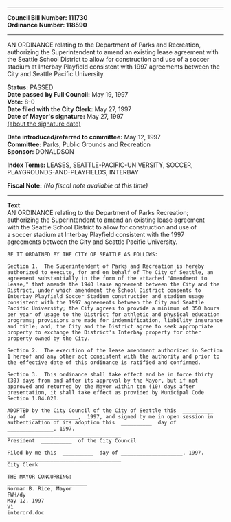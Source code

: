 * * * * *  
  
**Council Bill Number: [](#h0)[](#h2)111730**   
**Ordinance Number: 118590**  
  
* * * * *  
  
AN ORDINANCE relating to the Department of Parks and Recreation, authorizing the Superintendent to amend an existing lease agreement with the Seattle School District to allow for construction and use of a soccer stadium at Interbay Playfield consistent with 1997 agreements between the City and Seattle Pacific University.  
  
**Status:** PASSED   
**Date passed by Full Council:** May 19, 1997   
**Vote:** 8-0   
**Date filed with the City Clerk:** May 27, 1997   
**Date of Mayor's signature:** May 27, 1997   
[(about the signature date)](/~public/approvaldate.htm)   
  
  
**Date introduced/referred to committee:** May 12, 1997   
**Committee:** Parks, Public Grounds and Recreation   
**Sponsor:** DONALDSON   
  
**Index Terms:** LEASES, SEATTLE-PACIFIC-UNIVERSITY, SOCCER, PLAYGROUNDS-AND-PLAYFIELDS, INTERBAY  
  
**Fiscal Note:** *(No fiscal note available at this time)*  
  
* * * * *  
  
**Text**  
    AN ORDINANCE relating to the Department of Parks Recreation;  
    authorizing the Superintendent to amend an existing lease agreement  
    with the Seattle School District to allow for construction and use of  
    a soccer stadium at Interbay Playfield consistent with the 1997  
    agreements between the City and Seattle Pacific University.  
  
    BE IT ORDAINED BY THE CITY OF SEATTLE AS FOLLOWS:  
  
    Section 1.  The Superintendent of Parks and Recreation is hereby  
    authorized to execute, for and on behalf of The City of Seattle, an  
    agreement substantially in the form of the attached "Amendment to  
    Lease," that amends the 1940 lease agreement between the City and the  
    District, under which amendment the School District consents to  
    Interbay Playfield Soccer Stadium construction and stadium usage  
    consistent with the 1997 agreements between the City and Seattle  
    Pacific University; the City agrees to provide a minimum of 350 hours  
    per year of usage to the District for athletic and physical education  
    programs; provisions are made for indemnification, liability insurance  
    and title; and, the City and the District agree to seek appropriate  
    property to exchange the District's Interbay property for other  
    property owned by the City.  
  
    Section 2.  The execution of the lease amendment authorized in Section  
    1 hereof and any other act consistent with the authority and prior to  
    the effective date of this ordinance is ratified and confirmed.  
  
    Section 3.  This ordinance shall take effect and be in force thirty  
    (30) days from and after its approval by the Mayor, but if not  
    approved and returned by the Mayor within ten (10) days after  
    presentation, it shall take effect as provided by Municipal Code  
    Section 1.04.020.  
  
    ADOPTED by the City Council of the City of Seattle this  __________  
    day of  _______________,  1997, and signed by me in open session in  
    authentication of its adoption this  __________  day of  
    _______________, 1997.  
    _____________________________________  
    President  __________  of the City Council  
  
    Filed by me this  __________  day of ____________________, 1997.  
    _____________________________________  
    City Clerk  
  
    THE MAYOR CONCURRING:  
    __________________________  
    Norman B. Rice, Mayor  
    FWH/dy  
    May 12, 1997  
    V1  
    interord.doc  
